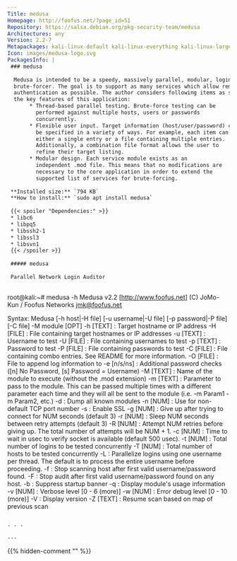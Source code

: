 ```yaml
---
Title: medusa
Homepage: http://foofus.net/?page_id=51
Repository: https://salsa.debian.org/pkg-security-team/medusa
Architectures: any
Version: 2.2-7
Metapackages: kali-linux-default kali-linux-everything kali-linux-large kali-tools-information-gathering kali-tools-passwords kali-tools-vulnerability kali-tools-web 
Icon: images/medusa-logo.svg
PackagesInfo: |
 ### medusa
 
  Medusa is intended to be a speedy, massively parallel, modular, login
  brute-forcer. The goal is to support as many services which allow remote
  authentication as possible. The author considers following items as some of
  the key features of this application:
       * Thread-based parallel testing. Brute-force testing can be
         performed against multiple hosts, users or passwords
         concurrently.
       * Flexible user input. Target information (host/user/password) can
         be specified in a variety of ways. For example, each item can be
         either a single entry or a file containing multiple entries.
         Additionally, a combination file format allows the user to
         refine their target listing.
       * Modular design. Each service module exists as an
         independent .mod file. This means that no modifications are
         necessary to the core application in order to extend the
         supported list of services for brute-forcing.
 
 **Installed size:** `794 KB`  
 **How to install:** `sudo apt install medusa`  
 
 {{< spoiler "Dependencies:" >}}
 * libc6 
 * libpq5
 * libssh2-1 
 * libssl3 
 * libsvn1 
 {{< /spoiler >}}
 
 ##### medusa
 
 Parallel Network Login Auditor
 
 ```
 root@kali:~# medusa -h
 Medusa v2.2 [http://www.foofus.net] (C) JoMo-Kun / Foofus Networks <jmk@foofus.net>
 
 
 Syntax: Medusa [-h host|-H file] [-u username|-U file] [-p password|-P file] [-C file] -M module [OPT]
   -h [TEXT]    : Target hostname or IP address
   -H [FILE]    : File containing target hostnames or IP addresses
   -u [TEXT]    : Username to test
   -U [FILE]    : File containing usernames to test
   -p [TEXT]    : Password to test
   -P [FILE]    : File containing passwords to test
   -C [FILE]    : File containing combo entries. See README for more information.
   -O [FILE]    : File to append log information to
   -e [n/s/ns]  : Additional password checks ([n] No Password, [s] Password = Username)
   -M [TEXT]    : Name of the module to execute (without the .mod extension)
   -m [TEXT]    : Parameter to pass to the module. This can be passed multiple times with a
                  different parameter each time and they will all be sent to the module (i.e.
                  -m Param1 -m Param2, etc.)
   -d           : Dump all known modules
   -n [NUM]     : Use for non-default TCP port number
   -s           : Enable SSL
   -g [NUM]     : Give up after trying to connect for NUM seconds (default 3)
   -r [NUM]     : Sleep NUM seconds between retry attempts (default 3)
   -R [NUM]     : Attempt NUM retries before giving up. The total number of attempts will be NUM + 1.
   -c [NUM]     : Time to wait in usec to verify socket is available (default 500 usec).
   -t [NUM]     : Total number of logins to be tested concurrently
   -T [NUM]     : Total number of hosts to be tested concurrently
   -L           : Parallelize logins using one username per thread. The default is to process 
                  the entire username before proceeding.
   -f           : Stop scanning host after first valid username/password found.
   -F           : Stop audit after first valid username/password found on any host.
   -b           : Suppress startup banner
   -q           : Display module's usage information
   -v [NUM]     : Verbose level [0 - 6 (more)]
   -w [NUM]     : Error debug level [0 - 10 (more)]
   -V           : Display version
   -Z [TEXT]    : Resume scan based on map of previous scan
 
 
 ```
 
 - - -
 
---
```

{{% hidden-comment "<!--Do not edit anything above this line-->" %}}
